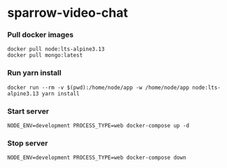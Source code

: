 # sparrow-video-chat

### Pull docker images
```
docker pull node:lts-alpine3.13
docker pull mongo:latest
```

### Run yarn install
```
docker run --rm -v $(pwd):/home/node/app -w /home/node/app node:lts-alpine3.13 yarn install
```

### Start server
```
NODE_ENV=development PROCESS_TYPE=web docker-compose up -d
```

### Stop server
```
NODE_ENV=development PROCESS_TYPE=web docker-compose down
```

